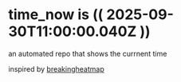 # time_now is (( 2025-09-30T11:00:00.040Z ))

an automated repo that shows the currnent time

inspired by [breakingheatmap](https://github.com/breakingheatmap/breakingheatmap)
